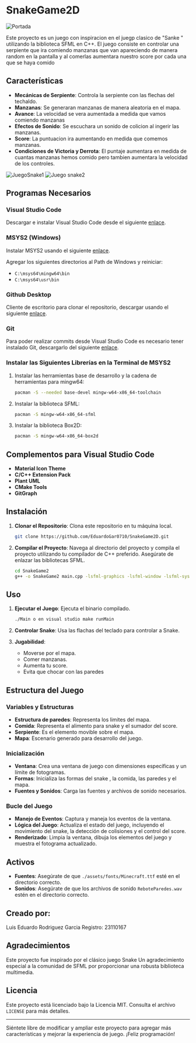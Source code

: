 # SnakeGame2D
![Portada ](https://github.com/EduardoGar0710/SnakeGame2D/assets/162521123/c4d45d71-dd45-4a8f-8ef5-1c38cdcd49cd)


Este proyecto es un juego con inspiracion en el juegp clasico de "Sanke " utilizando la biblioteca SFML en C++. El juego consiste en controlar una serpiente que ira comiendo manzanas que van apareciendo de manera random en la pantalla y al comerlas aumentara nuestro score por cada una que se haya comido

## Características

- **Mecánicas de Serpiente**: Controla la serpiente con las flechas del techaldo.
- **Manzanas**: Se generaran manzanas de manera aleatoria en el mapa.
- **Avance**: La velocidad se vera aumentada a medida que vamos comiendo manzanas
- **Efectos de Sonido**: Se escuchara un sonido de colicion al ingerir las manzanas.
- **Score**: La puntuacion ira aumentando en medida que comemos manzanas.
- **Condiciones de Victoria y Derrota**: El puntaje aumentara en medida de cuantas manzanas hemos comido pero tambien aumentara la   velocidad de los controles.

![JuegoSnake1](https://github.com/EduardoGar0710/SnakeGame2D/assets/162521123/f32bd90d-f860-4f2c-ae77-6eaff0eb5812)
![Juego snake2](https://github.com/EduardoGar0710/SnakeGame2D/assets/162521123/0dfc8af5-8c71-4d58-9634-3dc2d9e58981)

## Programas Necesarios

### Visual Studio Code
Descargar e instalar Visual Studio Code desde el siguiente [enlace](https://code.visualstudio.com/).

### MSYS2 (Windows)
Instalar MSYS2 usando el siguiente [enlace](https://www.msys2.org/).

Agregar los siguientes directorios al Path de Windows y reiniciar:
- `C:\msys64\mingw64\bin`
- `C:\msys64\usr\bin`

### Github Desktop
Cliente de escritorio para clonar el repositorio, descargar usando el siguiente [enlace](https://desktop.github.com/).

### Git
Para poder realizar commits desde Visual Studio Code es necesario tener instalado Git, descargarlo del siguiente [enlace](https://git-scm.com/).

### Instalar las Siguientes Librerías en la Terminal de MSYS2

1. Instalar las herramientas base de desarrollo y la cadena de herramientas para mingw64:

    ```bash
    pacman -S --needed base-devel mingw-w64-x86_64-toolchain
    ```

2. Instalar la biblioteca SFML:

    ```bash
    pacman -S mingw-w64-x86_64-sfml
    ```

3. Instalar la biblioteca Box2D:

    ```bash
    pacman -S mingw-w64-x86_64-box2d
    ```

## Complementos para Visual Studio Code

- **Material Icon Theme**
- **C/C++ Extension Pack**
- **Plant UML**
- **CMake Tools**
- **GitGraph**

## Instalación

1. **Clonar el Repositorio**: Clona este repositorio en tu máquina local.

    ```bash
    git clone https://github.com/EduardoGar0710/SnakeGame2D.git
    ```

2. **Compilar el Proyecto**: Navega al directorio del proyecto y compila el proyecto utilizando tu compilador de C++ preferido. Asegúrate de enlazar las bibliotecas SFML.

    ```bash
    cd SnakeGame2
    g++ -o SnakeGame2 main.cpp -lsfml-graphics -lsfml-window -lsfml-system -lsfml-audio
    ```

## Uso

1. **Ejecutar el Juego**: Ejecuta el binario compilado.

    ```bash
    ./Main o en visual studio make runMain
    ```

2. **Controlar Snake**: Usa las flachas del teclado para controlar a Snake.

3. **Jugabilidad**:
   - Moverse por el mapa.
   - Comer manzanas.
   - Aumenta tu score.
   - Evita que chocar con las paredes

## Estructura del Juego

### Variables y Estructuras

- **Estructura de paredes**: Representa los limites del mapa.
- **Comida**: Representa el alimento para snake y el sumador del score.
- **Serpiente**: Es el elemento movible sobre el mapa.
- **Mapa**: Escenario generado para desarrollo del juego.

### Inicialización

- **Ventana**: Crea una ventana de juego con dimensiones específicas y un límite de fotogramas.
- **Formas**: Inicializa las formas del snake , la comida, las paredes y el mapa.
- **Fuentes y Sonidos**: Carga las fuentes y archivos de sonido necesarios.

### Bucle del Juego

- **Manejo de Eventos**: Captura y maneja los eventos de la ventana.
- **Lógica del Juego**: Actualiza el estado del juego, incluyendo el movimiento del snake, la detección de colisiones y el control del score.
- **Renderizado**: Limpia la ventana, dibuja los elementos del juego y muestra el fotograma actualizado.

## Activos

- **Fuentes**: Asegúrate de que `./assets/fonts/Minecraft.ttf` esté en el directorio correcto.
- **Sonidos**: Asegúrate de que los archivos de sonido `ReboteParedes.wav` estén en el directorio correcto.

## Creado por:

Luis Eduardo Rodriguez Garcia 
Registro: 23110167

## Agradecimientos

Este proyecto fue inspirado por el clásico juego Snake Un agradecimiento especial a la comunidad de SFML por proporcionar una robusta biblioteca multimedia.

## Licencia

Este proyecto está licenciado bajo la Licencia MIT. Consulta el archivo `LICENSE` para más detalles.

---

Siéntete libre de modificar y ampliar este proyecto para agregar más características y mejorar la experiencia de juego. ¡Feliz programación!
